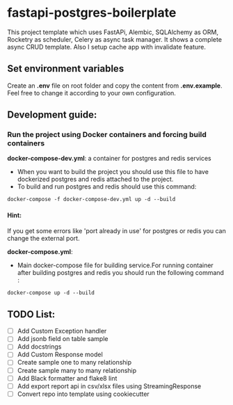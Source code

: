 # fastapi-postgres-boilerplate
This project template which uses FastAPi, Alembic, SQLAlchemy as ORM, Rocketry as scheduler, Celery as async task manager. It shows a complete async CRUD template. Also I setup cache app with invalidate feature. 


## Set environment variables

Create an **.env** file on root folder and copy the content from **.env.example**. Feel free to change it according to your own configuration.

## Development guide:

### Run the project using Docker containers and forcing build containers

**docker-compose-dev.yml**: a container for postgres and redis services
- When you want to build the project you should use this file to have dockerized postgres and redis attached to the project.
- To build and run postgres and redis should use this command: 
```dockerfile
docker-compose -f docker-compose-dev.yml up -d --build 
```
#### Hint:
If you get some errors like 'port already in use' for postgres or redis you can change the external port.

**docker-compose.yml**:
- Main docker-compose file for building service.For running container after  building postgres and redis 
you should run the following command : 
```dockerfile
docker-compose up -d --build
```


## TODO List:
- [ ] Add Custom Exception handler
- [ ] Add jsonb field on table sample
- [ ] Add docstrings
- [ ] Add Custom Response model
- [ ] Create sample one to many relationship
- [ ] Create sample many to many relationship
- [ ] Add Black formatter and flake8 lint
- [ ] Add export report api in csv/xlsx files using StreamingResponse
- [ ] Convert repo into template using cookiecutter